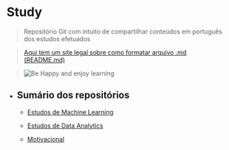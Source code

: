 <h1>Study</h1>

>Repositório Git com intuito de compartilhar conteúdos em português dos estudos efetuados

>[Aqui tem um site legal sobre como formatar arquivo .md (README.md)](https://www.markdownguide.org/basic-syntax/)

>![Be Happy and enjoy learning](https://d33wubrfki0l68.cloudfront.net/e7ed9fe4bafe46e275c807d63591f85f9ab246ba/e2d28/assets/images/tux.png)

- <h2>Sumário dos repositórios </h2>

    - [Estudos de Machine Learning](https://github.com/yanickvia/Study/tree/master/ML%20Study)

    - [Estudos de Data Analytics](https://github.com/yanickvia/Study/tree/master/Data%20Analytics%20Study#data-analytics---aws-certificate-study-)

    - [Motivacional](https://github.com/yanickvia/Study/tree/master/Motivacional#motiva%C3%A7%C3%A3o-di%C3%A1ria)